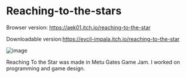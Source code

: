 # Reaching-to-the-stars

Browser version: https://aek01.itch.io/reaching-to-the-star

Downloadable version:https://evcil-impala.itch.io/reaching-to-the-star

![image](https://user-images.githubusercontent.com/72037080/114618475-0d871380-9cb2-11eb-93ac-d86a9afdd02b.png)

Reaching To the Star was made in Metu Gates Game Jam. I worked on programming and game design.

